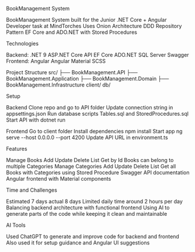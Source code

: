 BookManagement System

BookManagement System built for the Junior .NET Core + Angular Developer task at MindTorches
Uses Onion Architecture DDD Repository Pattern EF Core and ADO.NET with Stored Procedures

Technologies

Backend: .NET 9 ASP.NET Core API EF Core ADO.NET SQL Server Swagger
Frontend: Angular Angular Material SCSS

Project Structure
src/
├── BookManagement.API
├── BookManagement.Application
├── BookManagement.Domain
├── BookManagement.Infrastructure
client/
db/

Setup

Backend
Clone repo and go to API folder
Update connection string in appsettings.json
Run database scripts Tables.sql and StoredProcedures.sql
Start API with dotnet run

Frontend
Go to client folder
Install dependencies npm install
Start app ng serve --host 0.0.0.0 --port 4200
Update API URL in environment.ts

Features

Manage Books Add Update Delete List Get by Id
Books can belong to multiple Categories
Manage Categories Add Update Delete List
Get all Books with Categories using Stored Procedure
Swagger API documentation
Angular frontend with Material components

Time and Challenges

Estimated 7 days actual 8 days
Limited daily time around 2 hours per day
Balancing backend architecture with functional frontend
Using AI to generate parts of the code while keeping it clean and maintainable

AI Tools

Used ChatGPT to generate and improve code for backend and frontend
Also used it for setup guidance and Angular UI suggestions

